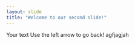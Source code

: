 ```yaml
---
layout: slide
title: "Welcome to our second slide!"
---
```

Your text
Use the left arrow to go back! agfjagjah
